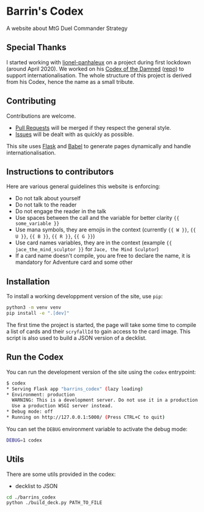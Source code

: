# Barrin's Codex
A website about MtG Duel Commander Strategy

## Special Thanks
I started working with [lionel-panhaleux](https://github.com/lionel-panhaleux) on a project during first lockdown (around April 2020).
We worked on his [Codex of the Damned](https://codex-of-the-damned.org/) ([repo](https://github.com/lionel-panhaleux/codex-of-the-damned)) to support internationalisation.
The whole structure of this project is derived from his Codex, hence the name as a small tribute.

## Contributing
Contributions are welcome.
- [Pull Requests](https://github.com/Spigushe/barrins-codex/pulls) will be merged if they respect the general style.
- [Issues](https://github.com/Spigushe/barrins-codex/issues) will be dealt with as quickly as possible.

This site uses [Flask](https://flask.palletsprojects.com) and [Babel](http://babel.pocoo.org)
to generate pages dynamically and handle internationalisation.

## Instructions to contributors
Here are various general guidelines this website is enforcing:
- Do not talk about yourself
- Do not talk to the reader
- Do not engage the reader in the talk
- Use spaces between the call and the variable for better clarity `{{ some_variable }}`
- Use mana symbols, they are emojis in the context (currently `{{ W }}`, `{{ U }}`, `{{ B }}`, `{{ R }}`, `{{ G }}`)
- Use card names variables, they are in the context (example `{{ jace_the_mind_sculptor }}` for `Jace, the Mind Sculptor`)
- If a card name doesn't compile, you are free to declare the name, it is mandatory for Adventure card and some other

## Installation
To install a working developpment version of the site, use `pip`:

```bash
python3 -m venv venv
pip install -e ".[dev]"
```

The first time the project is started, the page will take some time to compile a list of
cards and their `scryfallId` to gain access to the card image. This script is also used
to build a JSON version of a decklist.

## Run the Codex
You can run the development version of the site using the `codex` entrypoint:

```bash
$ codex
* Serving Flask app "barrins_codex" (lazy loading)
* Environment: production
  WARNING: This is a development server. Do not use it in a production deployment.
  Use a production WSGI server instead.
* Debug mode: off
* Running on http://127.0.0.1:5000/ (Press CTRL+C to quit)
```

You can set the `DEBUG` environment variable to activate the debug mode:

```bash
DEBUG=1 codex
```

## Utils
There are some utils provided in the codex:

- decklist to JSON
```bash
cd ./barrins_codex
python ./build_deck.py PATH_TO_FILE
```
